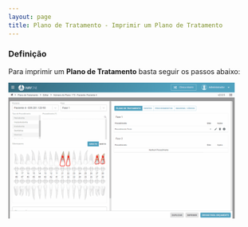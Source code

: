 ```yaml
---
layout: page
title: Plano de Tratamento - Imprimir um Plano de Tratamento
---
```


### Definição

Para imprimir um <b>Plano de Tratamento</b> basta seguir os passos abaixo:

<div class="text-center">
  <img alt="Imagem" src="/pages/planning/print/print.gif" style="width: 90%;" />
</div>